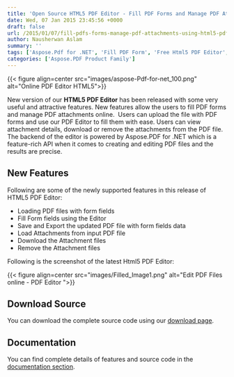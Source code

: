 ```yaml
---
title: 'Open Source HTML5 PDF Editor - Fill PDF Forms and Manage PDF Attachments Online'
date: Wed, 07 Jan 2015 23:45:56 +0000
draft: false
url: /2015/01/07/fill-pdfs-forms-manage-pdf-attachments-using-html5-pdf-editor-by-aspose-for-.net-2.2.0/
author: Nausherwan Aslam
summary: ''
tags: ['Aspose.Pdf for .NET', 'Fill PDF Form', 'Free Html5 PDF Editor', 'Html5 PDF Editor', 'Html5 PDF Editor by Aspose', 'Open source PDF Editor', 'Web based PDF Editor']
categories: ['Aspose.PDF Product Family']
---
```




{{< figure align=center src="images/aspose-Pdf-for-net_100.png" alt="Online PDF Editor HTML5">}}


New version of our **HTML5 PDF Editor** has been released with some very useful and attractive features. New features allow the users to fill PDF forms and manage PDF attachments online.  Users can upload the file with PDF forms and use our PDF Editor to fill them with ease. Users can view attachment details, download or remove the attachments from the PDF file.  The backend of the editor is powered by Aspose.PDF for .NET which is a feature-rich API when it comes to creating and editing PDF files and the results are precise.

## New Features

Following are some of the newly supported features in this release of HTML5 PDF Editor:

*   Loading PDF files with form fields
*   Fill Form fields using the Editor
*   Save and Export the updated PDF file with form fields data
*   Load Attachments from input PDF file
*   Download the Attachment files
*   Remove the Attachment files

Following is the screenshot of the latest Html5 PDF Editor:



{{< figure align=center src="images/Filled_Image1.png" alt="Edit PDF Files online - PDF Editor ">}}


## Download Source

You can download the complete source code using our [download page][1].

## Documentation

You can find complete details of features and source code in the [documentation section][2].




[1]: https://docs.aspose.com/
[2]: https://docs.aspose.com/display/pdfnet/Developer+Guide




